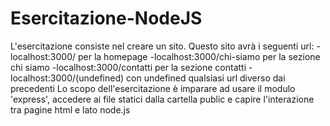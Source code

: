# Esercitazione-NodeJS
L'esercitazione consiste nel creare un sito.
Questo sito avrà i seguenti url:
-localhost:3000/ per la homepage
-localhost:3000/chi-siamo per la sezione chi siamo
-localhost:3000/contatti per la sezione contatti
-localhost:3000/(undefined) con undefined qualsiasi url diverso dai precedenti
Lo scopo dell'esercitazione è imparare ad usare il modulo 'express', accedere ai file statici dalla cartella public e capire l'interazione tra pagine html e lato node.js
